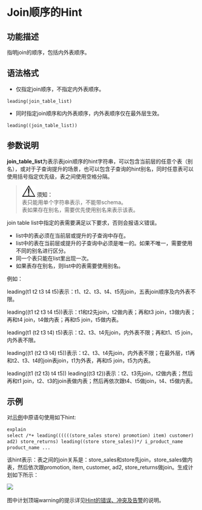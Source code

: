 # Join顺序的Hint<a name="ZH-CN_TOPIC_0245374568"></a>

## 功能描述<a name="zh-cn_topic_0237121533_section97491741123412"></a>

指明join的顺序，包括内外表顺序。

## 语法格式<a name="zh-cn_topic_0237121533_section128191729143517"></a>

-   仅指定join顺序，不指定内外表顺序。

```
leading(join_table_list) 
```

-   同时指定join顺序和内外表顺序，内外表顺序仅在最外层生效。

```
leading((join_table_list)) 
```

## 参数说明<a name="zh-cn_topic_0237121533_section1280444714345"></a>

**join\_table\_list**为表示表join顺序的hint字符串，可以包含当前层的任意个表（别名），或对于子查询提升的场景，也可以包含子查询的hint别名，同时任意表可以使用括号指定优先级，表之间使用空格分隔。

>![](public_sys-resources/icon-notice.png) **须知：**   
>表只能用单个字符串表示，不能带schema。  
>表如果存在别名，需要优先使用别名来表示该表。  

join table list中指定的表需要满足以下要求，否则会报语义错误。

-   list中的表必须在当前层或提升的子查询中存在。
-   list中的表在当前层或提升的子查询中必须是唯一的。如果不唯一，需要使用不同的别名进行区分。
-   同一个表只能在list里出现一次。
-   如果表存在别名，则list中的表需要使用别名。

例如：

leading\(t1 t2 t3 t4 t5\)表示：t1、t2、t3、t4、t5先join，五表join顺序及内外表不限。

leading\(\(t1 t2 t3 t4 t5\)\)表示：t1和t2先join，t2做内表；再和t3 join，t3做内表；再和t4 join，t4做内表；再和t5 join，t5做内表。

leading\(t1 \(t2 t3 t4\) t5\)表示：t2、t3、t4先join，内外表不限；再和t1、t5 join，内外表不限。

leading\(\(t1 \(t2 t3 t4\) t5\)\)表示：t2、t3、t4先join，内外表不限；在最外层，t1再和t2、t3、t4的join表join，t1为外表，再和t5 join，t5为内表。

leading\(\(t1 \(t2 t3\) t4 t5\)\) leading\(\(t3 t2\)\)表示：t2、t3先join，t2做内表；然后再和t1 join，t2、t3的join表做内表；然后再依次跟t4、t5做join，t4、t5做内表。

## 示例<a name="zh-cn_topic_0237121533_section1127715590585"></a>

对[示例](Plan-Hint调优概述.md#zh-cn_topic_0237121532_section671421102912)中原语句使用如下hint:

```
explain
select /*+ leading((((((store_sales store) promotion) item) customer) ad2) store_returns) leading((store store_sales))*/ i_product_name product_name ...
```

该hint表示：表之间的join关系是：store\_sales和store先join，store\_sales做内表，然后依次跟promotion, item, customer, ad2, store\_returns做join。生成计划如下所示：

![](figures/zh-cn_image_0253030479.png)

图中计划顶端warning的提示详见[Hint的错误、冲突及告警](Hint的错误-冲突及告警.md)的说明。

